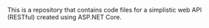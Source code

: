This is a repository that contains code files for a simplistic web API (RESTful) created using ASP.NET Core.


